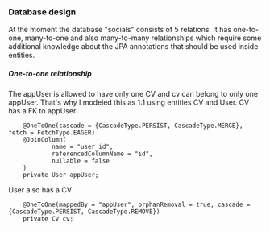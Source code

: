 ### Database design
At the moment the database "socials" consists of 5 relations. It has one-to-one, many-to-one and also many-to-many relationships which require some additional knowledge about the JPA annotations that should be used inside entities.
##### One-to-one relationship
The appUser is allowed to have only one CV and cv can belong to only one appUser. That's why I modeled this as 1:1 using entities CV and User.
CV has a FK to appUser.
```
    @OneToOne(cascade = {CascadeType.PERSIST, CascadeType.MERGE}, fetch = FetchType.EAGER)
    @JoinColumn(
            name = "user_id",
            referencedColumnName = "id",
            nullable = false
    )
    private User appUser;
```
User also has a CV
```
    @OneToOne(mappedBy = "appUser", orphanRemoval = true, cascade = {CascadeType.PERSIST, CascadeType.REMOVE})
    private CV cv;
```
